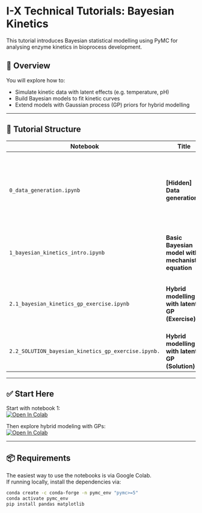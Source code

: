 # I-X Technical Tutorials: Bayesian Kinetics
 
This tutorial introduces Bayesian statistical modelling using PyMC for analysing enzyme kinetics in bioprocess development.

## 🚀 Overview

You will explore how to:
- Simulate kinetic data with latent effects (e.g. temperature, pH)
- Build Bayesian models to fit kinetic curves
- Extend models with Gaussian process (GP) priors for hybrid modelling

---

## 📁 Tutorial Structure

| Notebook | Title | Description |
|---------|-------|-------------|
| `0_data_generation.ipynb` | **[Hidden] Data generation** | ⚠️ *Not for initial use.* This notebook simulates the kinetic dataset. Use it only if you want to inspect or regenerate the synthetic data. |
| `1_bayesian_kinetics_intro.ipynb` | **Basic Bayesian model with mechanistic equation** | 🧪 Your starting point. Fit a simple model to the observed kinetic data using PyMC. |
| `2.1_bayesian_kinetics_gp_exercise.ipynb` | **Hybrid modelling with latent GP (Exercise)** | 🔬 Advanced model using a GP prior to capture latent dependencies (temperature/pH effects). |
| `2.2_SOLUTION_bayesian_kinetics_gp_exercise.ipynb.` | **Hybrid modelling with latent GP (Solution)** | 💡  The full solution in case you need help. |

---

## ✅ Start Here

Start with notebook 1:  
[![Open In Colab](https://colab.research.google.com/assets/colab-badge.svg)](https://colab.research.google.com/github/lhelleckes/bayesian-kinetics-tutorial/blob/main/1_bayesian_kinetics_intro.ipynb)

Then explore hybrid modeling with GPs:  
[![Open In Colab](https://colab.research.google.com/assets/colab-badge.svg)](https://colab.research.google.com/github/lhelleckes/bayesian-kinetics-tutorial/blob/main/2.1_bayesian_kinetics_gp_exercise.ipynb)

---

## 📦 Requirements

The easiest way to use the notebooks is via Google Colab.  
If running locally, install the dependencies via:

```bash
conda create -c conda-forge -n pymc_env "pymc>=5"
conda activate pymc_env
pip install pandas matplotlib
